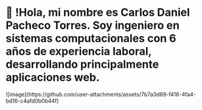 <h1>👋 !Hola, mi nombre es Carlos Daniel Pacheco Torres. Soy ingeniero en sistemas computacionales con 6 años de experiencia laboral, desarrollando principalmente aplicaciones web.</h1>
![image](https://github.com/user-attachments/assets/7b7a3d89-f416-4fa4-bd16-c4afd0b0b44f)

<!--
**EMshady92/EMshady92** is a ✨ _special_ ✨ repository because its `README.md` (this file) appears on your GitHub profile.

Here are some ideas to get you started:

- 🔭 I’m currently working on ...
- 🌱 I’m currently learning ...
- 👯 I’m looking to collaborate on ...
- 🤔 I’m looking for help with ...
- 💬 Ask me about ...
- 📫 How to reach me: ...
- 😄 Pronouns: ...
- ⚡ Fun fact: ...
-->
